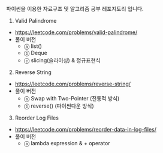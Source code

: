 파이썬을 이용한 자료구조 및 알고리즘 공부 레포지토리 입니다.

1. Valid Palindrome
  - https://leetcode.com/problems/valid-palindrome/
  - 풀이 버전
    - ⓐ list()
    - ⓑ Deque
    - ⓒ slicing(슬라이싱) & 정규표현식

2. Reverse String
  - https://leetcode.com/problems/reverse-string/
  - 풀이 버전
    - ⓐ Swap with Two-Pointer (전통적 방식)
    - ⓑ reverse() (파이썬다운 방식)

3. Reorder Log Files
  - https://leetcode.com/problems/reorder-data-in-log-files/
  - 풀이 버전
    - ⓐ lambda expression & + operator

